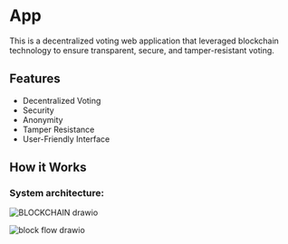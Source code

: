 # App

This is a decentralized voting web application that leveraged blockchain technology to ensure transparent, secure, and tamper-resistant voting. 

## Features
- Decentralized Voting
- Security
- Anonymity
- Tamper Resistance
- User-Friendly Interface

## How it Works
### System architecture:
![BLOCKCHAIN drawio](https://github.com/smruthi49/HackHers/assets/98334746/6d0cb6ca-7e44-4189-81ae-67bc0635212f)

![block flow drawio](https://github.com/smruthi49/HackHers/assets/98334746/fb4d95c9-2ad7-41fd-a8c1-48fe17488303)
